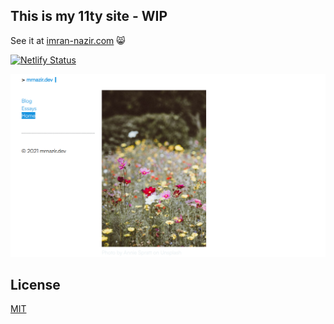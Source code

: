 ## This is my 11ty site - WIP

See it at [imran-nazir.com](https://www.imran-nazir.com/) 😸

[![Netlify Status](https://api.netlify.com/api/v1/badges/711d8724-37d7-4e59-920f-7ca72ce3fdcb/deploy-status)](https://app.netlify.com/sites/jolly-borg-5788ea/deploys)

![screenshot](./src/assets/images/screenshot.png)

## License

[MIT](https://choosealicense.com/licenses/mit/)
